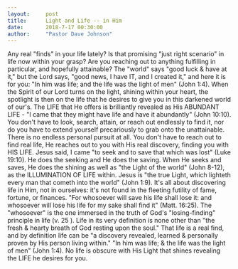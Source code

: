 ```yaml
---
layout:     post
title:      Light and Life -- in Him
date:       2018-7-17 00:30:00
author:     "Pastor Dave Johnson"
---
```


Any real "finds" in your life lately? Is that promising "just right scenario" in life now within your grasp? Are you reaching out to anything fulfilling in particular, and hopefully attainable? The "world" says "good luck & have at it," but the Lord says, "good news, I have IT, and I created it," and here it is for you: "In him was life; and the life was the light of men" (John 1:4). When the Spirit of our Lord turns on the light, shining within your heart, the spotlight is then on the life that he desires to give you in this darkened world of our's. The LIFE that He offers is brilliantly revealed as His ABUNDANT LIFE - "I came that they might have life and have it abundantly" (John 10:10). You don't have to look, search, attain, or reach out endlessly to find it, nor do you have to extend yourself precariously to grab onto the unattainable. There is no endless personal pursuit at all. You don't have to reach out to find real life, He reaches out to you with His real discovery, finding you with HIS LIFE. Jesus said, I came "to seek and to save that which was lost" (Luke 19:10). He does the seeking and He does the saving. When He seeks and saves, He does the shining as well as "the Light of the world" (John 8-12), as the ILLUMINATION OF LIFE within. Jesus is "the true Light, which lighteth every man that cometh into the world" (John 1:9). It's all about discovering life in Him, not in ourselves: it's not found in the fleeting futility of fame, fortune, or finances. "For whosoever will save his life shall lose it: and whosoever will lose his life for my sake shall find it" (Matt. 16:25). The "whosoever" is the one immersed in the truth of God's "losing-finding" principle in life (v. 25 ). Life in its very definition is none other than "the fresh & hearty breath of God resting upon the soul." That life is a real find, and by definition life can be "a discovery revealed, learned & personally proven by His person living within." "In him was life; & the life was the light of men" (John 1:4). No life is obscure with His Light that shines revealing the LIFE he desires for you.
